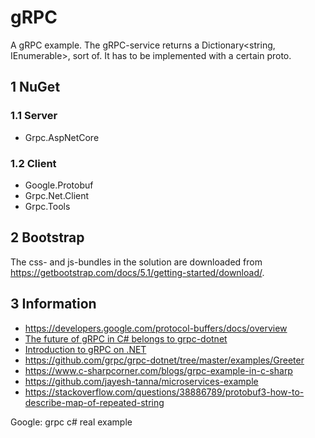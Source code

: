 # gRPC

A gRPC example. The gRPC-service returns a Dictionary<string, IEnumerable<string>>, sort of. It has to be implemented with a certain proto.

## 1 NuGet

### 1.1 Server

- Grpc.AspNetCore

### 1.2 Client

- Google.Protobuf
- Grpc.Net.Client
- Grpc.Tools

## 2 Bootstrap

The css- and js-bundles in the solution are downloaded from https://getbootstrap.com/docs/5.1/getting-started/download/.

## 3 Information

- https://developers.google.com/protocol-buffers/docs/overview
- [The future of gRPC in C# belongs to grpc-dotnet](https://grpc.io/blog/grpc-csharp-future/)
- [Introduction to gRPC on .NET](https://docs.microsoft.com/en-us/aspnet/core/grpc/?view=aspnetcore-6.0)
- https://github.com/grpc/grpc-dotnet/tree/master/examples/Greeter
- https://www.c-sharpcorner.com/blogs/grpc-example-in-c-sharp
- https://github.com/jayesh-tanna/microservices-example
- https://stackoverflow.com/questions/38886789/protobuf3-how-to-describe-map-of-repeated-string

Google: grpc c# real example